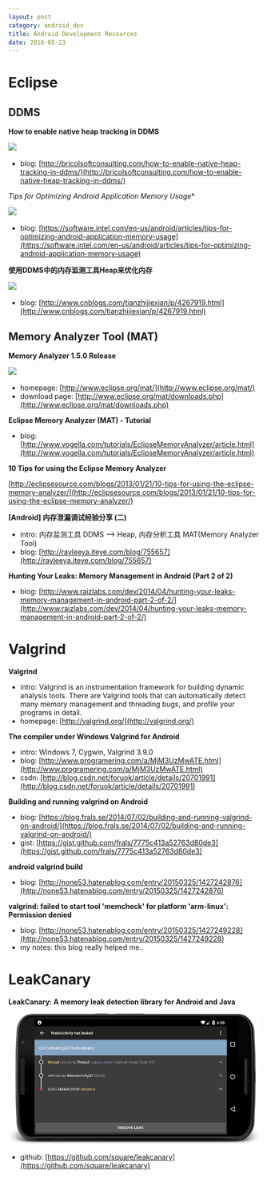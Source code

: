 ```yaml
---
layout: post
category: android_dev
title: Android Development Resources
date: 2016-05-23
---
```


# Eclipse

## DDMS

**How to enable native heap tracking in DDMS**

![](http://bricolsoftconsulting.com/wp-content/uploads/2012/05/ddms_native.png)

- blog: [http://bricolsoftconsulting.com/how-to-enable-native-heap-tracking-in-ddms/](http://bricolsoftconsulting.com/how-to-enable-native-heap-tracking-in-ddms/)

**Tips for Optimizing Android* Application Memory Usage**

![](https://software.intel.com/sites/default/files/managed/15/01/tips-for-optimizing-android-app-memory-fig2-ddms-heap-updates-track-allocation.png)

- blog: [https://software.intel.com/en-us/android/articles/tips-for-optimizing-android-application-memory-usage](https://software.intel.com/en-us/android/articles/tips-for-optimizing-android-application-memory-usage)

**使用DDMS中的内存监测工具Heap来优化内存**

![](http://images.cnitblog.com/blog/651487/201502/021532244064511.gif)

- blog: [http://www.cnblogs.com/tianzhijiexian/p/4267919.html](http://www.cnblogs.com/tianzhijiexian/p/4267919.html)

## Memory Analyzer Tool (MAT)

**Memory Analyzer 1.5.0 Release**

![](http://www.eclipse.org/mat/home/mat_thumb.png)

- homepage: [http://www.eclipse.org/mat/](http://www.eclipse.org/mat/)
- download page: [http://www.eclipse.org/mat/downloads.php](http://www.eclipse.org/mat/downloads.php)

**Eclipse Memory Analyzer (MAT) - Tutorial**

- blog: [http://www.vogella.com/tutorials/EclipseMemoryAnalyzer/article.html](http://www.vogella.com/tutorials/EclipseMemoryAnalyzer/article.html)

**10 Tips for using the Eclipse Memory Analyzer**

[http://eclipsesource.com/blogs/2013/01/21/10-tips-for-using-the-eclipse-memory-analyzer/](http://eclipsesource.com/blogs/2013/01/21/10-tips-for-using-the-eclipse-memory-analyzer/)

**[Android] 内存泄漏调试经验分享 (二)**

- intro: 内存监测工具 DDMS --> Heap, 内存分析工具 MAT(Memory Analyzer Tool)
- blog: [http://rayleeya.iteye.com/blog/755657](http://rayleeya.iteye.com/blog/755657)

**Hunting Your Leaks: Memory Management in Android (Part 2 of 2)**

- blog: [http://www.raizlabs.com/dev/2014/04/hunting-your-leaks-memory-management-in-android-part-2-of-2/](http://www.raizlabs.com/dev/2014/04/hunting-your-leaks-memory-management-in-android-part-2-of-2/)

# Valgrind

**Valgrind**

- intro: Valgrind is an instrumentation framework for building dynamic analysis tools. 
There are Valgrind tools that can automatically detect many memory management and threading bugs, 
and profile your programs in detail.
- homepage: [http://valgrind.org/](http://valgrind.org/)

**The compiler under Windows Valgrind for Android**

- intro: Windows 7, Cygwin, Valgrind 3.9.0
- blog: [http://www.programering.com/a/MjM3UzMwATE.html](http://www.programering.com/a/MjM3UzMwATE.html)
- csdn: [http://blog.csdn.net/foruok/article/details/20701991](http://blog.csdn.net/foruok/article/details/20701991)

**Building and running valgrind on Android**

- blog: [https://blog.frals.se/2014/07/02/building-and-running-valgrind-on-android/](https://blog.frals.se/2014/07/02/building-and-running-valgrind-on-android/)
- gist: [https://gist.github.com/frals/7775c413a52763d80de3](https://gist.github.com/frals/7775c413a52763d80de3)

**android valgrind build**

- blog: [http://none53.hatenablog.com/entry/20150325/1427242876](http://none53.hatenablog.com/entry/20150325/1427242876)

**valgrind: failed to start tool 'memcheck' for platform 'arm-linux': Permission denied**

- blog: [http://none53.hatenablog.com/entry/20150325/1427249228](http://none53.hatenablog.com/entry/20150325/1427249228)
- my notes: this blog really helped me..

# LeakCanary

**LeakCanary: A memory leak detection library for Android and Java**

![](https://raw.githubusercontent.com/square/leakcanary/master/assets/screenshot.png)

- github: [https://github.com/square/leakcanary](https://github.com/square/leakcanary)